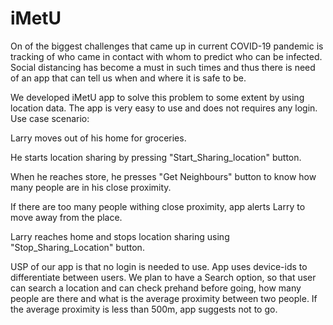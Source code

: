 # iMetU

On of the biggest challenges that came up in current COVID-19 pandemic is tracking of who came in contact with whom to predict who can be infected. Social distancing has become a must in such times and thus there is need of an app that can tell us when and where it is safe to be. 

We developed iMetU app to solve this problem to some extent by using location data. The app is very easy to use and does not requires any login.
Use case scenario:

  Larry moves out of his home for groceries.
  
  He starts location sharing by pressing "Start_Sharing_location" button.
  
  When he reaches store, he presses "Get Neighbours" button to know how many people are in his close proximity.
  
  If there are too many people withing close proximity, app alerts Larry to move away from the place.
  
  Larry reaches home and stops location sharing using "Stop_Sharing_Location" button.
  
  USP of our app is that no login is needed to use. App uses device-ids to differentiate between users. We plan to have a Search option, so that user can search a location and can check prehand before going, how many people are there and what is the average proximity between two people. If the average proximity is less than 500m, app suggests not to go.

